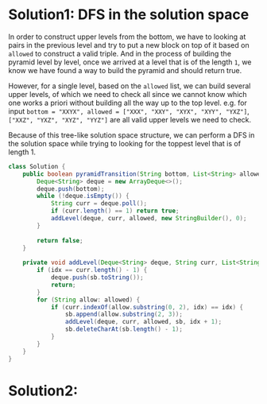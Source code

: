 # Solution1: DFS in the solution space

In order to construct upper levels from the bottom, we have to looking at pairs in the previous level and try to put a new block on top of it based on `allowed` to construct a valid triple. And in the process of building the pyramid level by level, once we arrived at a level that is of the length `1`, we know we have found a way to build the pyramid and should return true.  

However, for a single level, based on the `allowed` list, we can build several upper levels, of which we need to check all since we cannot know which one works a priori without building all the way up to the top level. e.g. for input `bottom = "XXYX", allowed = ["XXX", "XXY", "XYX", "XYY", "YXZ"]`, `["XXZ", "YXZ", "XYZ", "YYZ"]` are all valid upper levels we need to check.

Because of this tree-like solution space structure, we can perform a DFS in the solution space while trying to looking for the toppest level that is of length 1.  

```Java
class Solution {
    public boolean pyramidTransition(String bottom, List<String> allowed) {
        Deque<String> deque = new ArrayDeque<>();
        deque.push(bottom);
        while (!deque.isEmpty()) {
            String curr = deque.poll();
            if (curr.length() == 1) return true;
            addLevel(deque, curr, allowed, new StringBuilder(), 0);
        }
        
        return false;
    }
    
    private void addLevel(Deque<String> deque, String curr, List<String> allowed, StringBuilder sb, int idx) {
        if (idx == curr.length() - 1) {
            deque.push(sb.toString());
            return;
        }
        for (String allow: allowed) {
            if (curr.indexOf(allow.substring(0, 2), idx) == idx) {
                sb.append(allow.substring(2, 3));
                addLevel(deque, curr, allowed, sb, idx + 1);
                sb.deleteCharAt(sb.length() - 1);
            }
        }
    }
}
```

# Solution2: 
